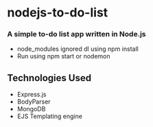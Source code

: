 # nodejs-to-do-list
### A simple to-do list app written in Node.js

+ node_modules ignored dl using npm install
+ Run using npm start or nodemon

## Technologies Used
+ Express.js
+ BodyParser
+ MongoDB
+ EJS Templating engine



